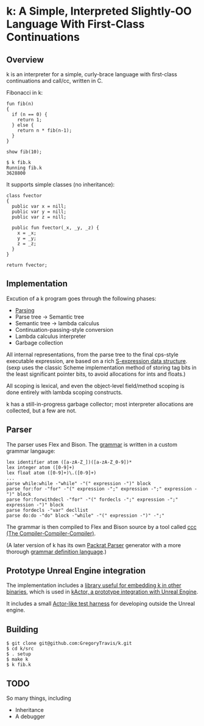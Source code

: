 k: A Simple, Interpreted Slightly-OO Language With First-Class Continuations
======

## Overview

k is an interpreter for a simple, curly-brace language with first-class continuations and call/cc, written in C.

Fibonacci in k:

```
fun fib(n)
{
  if (n == 0) {
    return 1;
  } else {
    return n * fib(n-1);
  }
}

show fib(10);
```

```
$ k fib.k
Running fib.k
3628800
```

It supports simple classes (no inheritance):

```
class fvector
{
  public var x = nill;
  public var y = nill;
  public var z = nill;

  public fun fvector(_x, _y, _z) {
    x = _x;
    y = _y;
    z = _z;
  }
}

return fvector;
```

## Implementation

Excution of a k program goes through the following phases:

* [Parsing](#parser)
* Parse tree -> Semantic tree
* Semantic tree -> lambda calculus
* Continuation-passing-style conversion
* Lambda calculus interpreter
* Garbage collection

All internal representations, from the parse tree to the final cps-style executable expression, are based on a rich [S-expression data structure](src/sexp.c). (sexp uses the classic Scheme implementation method of storing tag bits in the least significant pointer bits, to avoid allocations for ints and floats.)

All scoping is lexical, and even the object-level field/method scoping is done entirely with lambda scoping constructs.

k has a still-in-progress garbage collector; most interpreter allocations are collected, but a few are not.

## Parser

The parser uses Flex and Bison. The [grammar](src/kp.ccc) is written in a custom grammar langauge:

```
lex identifier atom ([a-zA-Z_])([a-zA-Z_0-9])*
lex integer atom ([0-9]+)
lex float atom ([0-9]+)\.([0-9]+)
...
parse while:while -"while" -"(" expression -")" block
parse for:for -"for" -"(" expression -";" expression -";" expression -")" block
parse for:forwithdecl -"for" -"(" fordecls -";" expression -";" expression -")" block
parse fordecls -"var" decllist
parse do:do -"do" block -"while" -"(" expression -")" -";"
```

The grammar is then compiled to Flex and Bison source by a tool called [ccc (The Compiler-Compiler-Compiler)](src/ccc).

(A later version of k has its own [Packrat Parser](https://bford.info/packrat/) generator with a more thorough [grammar definition language](https://github.com/GregoryTravis/k-new/blob/main/basegrammar.k).)

## Prototype Unreal Engine integration

The implementation includes a [library useful for embedding k in other binaries](src/kembed.cpp), which is used in [kActor, a prototype integration with Unreal Engine](https://github.com/GregoryTravis/kActor).

It includes a small [Actor-like test harness](src/KActor.cpp) for developing outside the Unreal engine.

## Building

```
$ git clone git@github.com:GregoryTravis/k.git
$ cd k/src
$ . setup
$ make k
$ k fib.k
```

## TODO

So many things, including

* Inheritance
* A debugger
